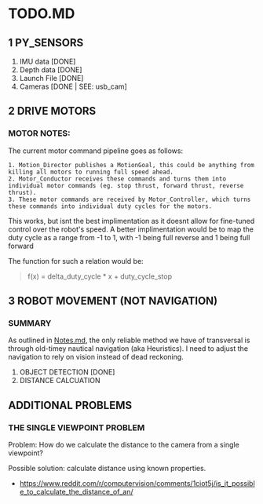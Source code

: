# TODO.MD


## 1 PY_SENSORS
1. IMU data [DONE]
2. Depth data [DONE]
3. Launch File [DONE]
4. Cameras [DONE | SEE: usb_cam]


## 2 DRIVE MOTORS
### MOTOR NOTES:
The current motor command pipeline goes as follows:
		
	1. Motion_Director publishes a MotionGoal, this could be anything from killing all motors to running full speed ahead.
	2. Motor_Conductor receives these commands and turns them into individual motor commands (eg. stop thrust, forward thrust, reverse thrust).
	3. These motor commands are received by Motor_Controller, which turns these commands into individual duty cycles for the motors.

This works, but isnt the best implimentation as it doesnt allow for fine-tuned control over the robot's speed. 
A better implimentation would be to map the duty cycle as a range from -1 to 1, with -1 being full reverse and 1 being full forward

The function for such a relation would be:
> f(x) = delta_duty_cycle * x + duty_cycle_stop

## 3 ROBOT MOVEMENT (NOT NAVIGATION)

### SUMMARY
As outlined in [Notes.md](Notes.md), the only reliable method we have of transversal is through old-timey nautical navigation (aka Heuristics). 
I need to adjust the navigation to rely on vision instead of dead reckoning.

1. OBJECT DETECTION [DONE]
2. DISTANCE CALCUATION

<!-- This only works if we have a better accelerometer -->
<!-- ### SUMMARY: 
As outlined in Notes.md, the goal is to have the robot move from coordinate to coordinate like verticies in a graph.

This is all well and good, but how do we move from vertex to vertex in a safe and efficient fashion? 

We need a controller that can somehow calculate the required duty cycle to bring us to a certain position. 

[TODO]: Look into PID Controllers
https://gamzeyilan1.medium.com/pid-controller-for-absolute-beginners-4a49c58c8098  -->


## ADDITIONAL PROBLEMS

### THE SINGLE VIEWPOINT PROBLEM

Problem: How do we calculate the distance to the camera from a single viewpoint?

Possible solution: calculate distance using known properties. 
- https://www.reddit.com/r/computervision/comments/1ciot5j/is_it_possible_to_calculate_the_distance_of_an/

